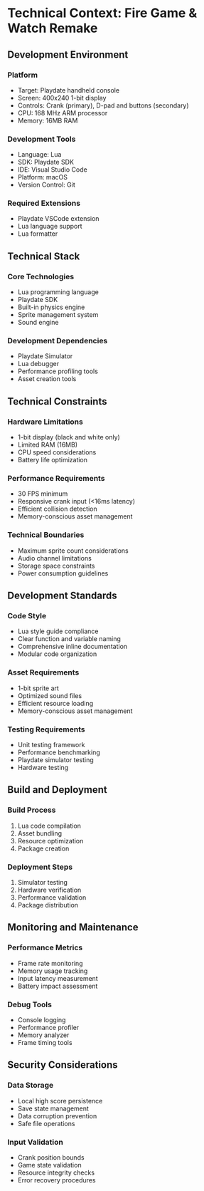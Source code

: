 # Technical Context: Fire Game & Watch Remake

## Development Environment

### Platform
- Target: Playdate handheld console
- Screen: 400x240 1-bit display
- Controls: Crank (primary), D-pad and buttons (secondary)
- CPU: 168 MHz ARM processor
- Memory: 16MB RAM

### Development Tools
- Language: Lua
- SDK: Playdate SDK
- IDE: Visual Studio Code
- Platform: macOS
- Version Control: Git

### Required Extensions
- Playdate VSCode extension
- Lua language support
- Lua formatter

## Technical Stack

### Core Technologies
- Lua programming language
- Playdate SDK
- Built-in physics engine
- Sprite management system
- Sound engine

### Development Dependencies
- Playdate Simulator
- Lua debugger
- Performance profiling tools
- Asset creation tools

## Technical Constraints

### Hardware Limitations
- 1-bit display (black and white only)
- Limited RAM (16MB)
- CPU speed considerations
- Battery life optimization

### Performance Requirements
- 30 FPS minimum
- Responsive crank input (<16ms latency)
- Efficient collision detection
- Memory-conscious asset management

### Technical Boundaries
- Maximum sprite count considerations
- Audio channel limitations
- Storage space constraints
- Power consumption guidelines

## Development Standards

### Code Style
- Lua style guide compliance
- Clear function and variable naming
- Comprehensive inline documentation
- Modular code organization

### Asset Requirements
- 1-bit sprite art
- Optimized sound files
- Efficient resource loading
- Memory-conscious asset management

### Testing Requirements
- Unit testing framework
- Performance benchmarking
- Playdate simulator testing
- Hardware testing

## Build and Deployment

### Build Process
1. Lua code compilation
2. Asset bundling
3. Resource optimization
4. Package creation

### Deployment Steps
1. Simulator testing
2. Hardware verification
3. Performance validation
4. Package distribution

## Monitoring and Maintenance

### Performance Metrics
- Frame rate monitoring
- Memory usage tracking
- Input latency measurement
- Battery impact assessment

### Debug Tools
- Console logging
- Performance profiler
- Memory analyzer
- Frame timing tools

## Security Considerations

### Data Storage
- Local high score persistence
- Save state management
- Data corruption prevention
- Safe file operations

### Input Validation
- Crank position bounds
- Game state validation
- Resource integrity checks
- Error recovery procedures
